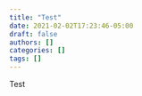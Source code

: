 ```yaml
---
title: "Test"
date: 2021-02-02T17:23:46-05:00
draft: false
authors: []
categories: []
tags: []
---
```


Test